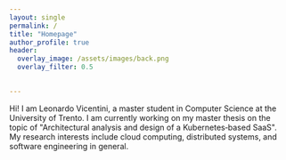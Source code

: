 ```yaml
---
layout: single
permalink: /
title: "Homepage"
author_profile: true
header:
  overlay_image: /assets/images/back.png
  overlay_filter: 0.5
  

---
```


Hi! I am Leonardo Vicentini, a master student in Computer Science at the University of Trento. I am currently working on my master thesis on the topic of "Architectural analysis and design of a Kubernetes‑based SaaS".
My research interests include cloud computing, distributed systems, and software engineering in general.

